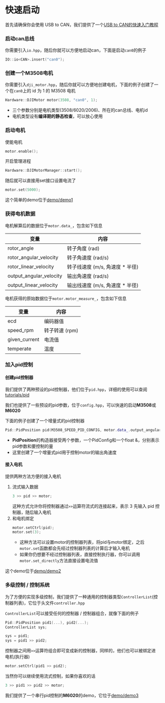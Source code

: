 # 快速启动
首先请确保你会使用 USB to CAN，我们提供了一个[USB to CAN的快速入门教程](USB2CAN.md)

### 启动can总线
你需要引入`io.hpp`，随后你就可以方便地启动can，下面是启动`can0`的例子
```c++
IO::io<CAN>.insert("can0");
```

### 创建一个M3508电机
你需要引入`dji_motor.hpp`，随后你就可以方便地创建电机，下面的例子创建了一个在`can0`上的 id 为 1 的 M3508 电机
```c++
Hardware::DJIMotor motor(3508, "can0", 1);
```
- 三个参数分别是电机类型(3508/6020/2006)、所在的can总线、电机id
- 电机类型设有**编译期的静态检查**，可以放心使用

### 启动电机
使能电机
```c++
motor.enable();
```
开启管理进程
```c++
Hardware::DJIMotorManager::start();
```
随后就可以直接用set接口设置电流了
```c++
motor.set(5000);
```
这个简单的demo位于[demo/demo1](../demo/demo1.cpp)

### 获得电机数据
电机解算后的数据位于`motor.data_`，包含如下信息

| 变量                      | 内容                    |
|-------------------------|-----------------------|
| rotor_angle             | 转子角度 (rad)            |
| rotor_angular_velocity  | 转子角速度 (rad/s)         |
| rotor_linear_velocity   | 转子线速度 (m/s, 角速度 * 半径) |
| output_angular_velocity | 输出角速度 (rad/s)         |
| output_linear_velocity  | 输出线速度 (m/s, 角速度 * 半径) |

电机获得的原始数据位于`motor.motor_measure_`，包含如下信息

| 变量            | 内容         |
|---------------|------------|
| ecd           | 编码器值       |
| speed_rpm     | 转子转速 (rpm) |
| given_current | 电流值        |
| temperate     | 温度         |

### 加入pid控制
#### 创建pid控制器

我们提供了两种预设的pid控制器，他们位于`pid.hpp`，详细的使用可以查阅[tutorials/pid](pid.md)

我们也提供了一些预设的pid参数，位于`config.hpp`，可以快速的启动**M3508**或**M6020**

下面的例子创建了一个增量式的pid控制器
```c++
Pid::PidPosition pid(M3508_SPEED_PID_CONFIG, motor.data_.output_angular_velocity);
```
- **PidPosition**的构造器接受两个参数，一个PidConfig和一个float &，分别表示pid参数和要控制的量
- 这里创建了一个增量式pid用于控制motor的输出角速度

#### 接入电机
提供两种方法方便的接入电机
1. 流式输入数据
    ```c++
    3 >> pid >> motor;
    ```
   这种方式允许你将控制器通过`>>`运算符流式的连接起来，表示 3 先输入 pid 控制器，随后输入电机
2. 和电机绑定
    ```c++
   motor.setCtrl(pid);
   motor.set(3);
    ```
   - 这种方法可以设置motor的控制器列表，将pid与motor绑定，之后`motor.set`函数都会先经过控制器列表的计算后才输入电机
   - 如果你仍想要不经过控制器列表，直接控制执行器，你可以调用`motor.set_directly`方法直接设置电流值

这个demo位于[demo/demo2](../demo/demo2.cpp)

### 多级控制 / 控制系统
为了方便的实现多级控制，我们提供了一种通用的控制器类型`ControllerList`(控制器列表)，它位于头文件`controller.hpp`

`ControllerList`可以接受任何的控制器 / 控制器组合，就像下面的例子
```c++
Pid::PidPosition pid1(...), pid2(...);
ControllerList sys;

sys = pid1;
sys = pid1 >> pid2;
```
控制器之间用`>>`运算符组合即可变成新的控制器，同样的，他们也可以被绑定进电机(执行器)
```c++
motor.setCtrl(pid1 >> pid2);
```
当然你可以继续使用流式控制，如果你喜欢的话
```c++
3 >> pid1 >> pid2 >> motor;
```
我们提供了一个串行pid控制的**M6020**的demo，它位于[demo/demo3](../demo/demo3.cpp)
